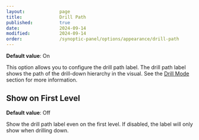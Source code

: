 ```yaml
---
layout:             page
title:              Drill Path
published:          true
date:               2024-09-14
modified:           2024-09-14
order:              /synoptic-panel/options/appearance/drill-path
---
```

**Default value**: On


This option allows you to configure the drill path label. The drill path label shows the path of the drill-down hierarchy in the visual. See the [Drill Mode](../../features/drill-mode.md#the-drill-path) section for more information.


## Show on First Level

**Default value**: Off

Show the drill path label even on the first level. If disabled, the label will only show when drilling down.